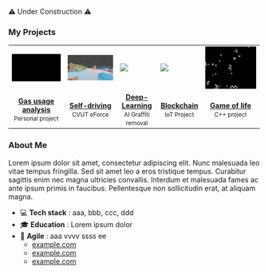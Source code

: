 ⚠️ Under Construction ⚠️

### My Projects

<table>
<tr><td><img src="gas.gif"></td><td><img src="car.gif"></td><td><img src="gra.gif"></td><td><img src="bird.gif"></td><td><img src="gol.gif"></td></tr>
<tr>
	<td align="center"><a href="#"><b>Gas usage analysis</b></a><br><small>Personal project</small></td>
	<td align="center"><a href="#"><b>Self-driving</b></a><br><small>CVUT eForce</small></td>
	<td align="center"><a href="#"><b>Deep-Learning</b></a><br><small>AI Graffiti removal</small></td>
	<td align="center"><a href="#"><b>Blockchain</b></a><br><small>IoT Project</small></td>
	<td align="center"><a href="#"><b>Game of life</b></a><br><small>C++ project</small></td>
</tr>
</table>

### About Me

Lorem ipsum dolor sit amet, consectetur adipiscing elit. Nunc malesuada leo vitae tempus fringilla. Sed sit amet leo a eros tristique tempus. Curabitur sagittis enim nec magna ultricies convallis. Interdum et malesuada fames ac ante ipsum primis in faucibus. Pellentesque non sollicitudin erat, at aliquam magna.

- 💻 **Tech stack** : aaa, bbb, ccc, ddd
- 🎓 **Education** : Lorem ipsum dolor
- 🚀 **Agile** : aaa vvvv ssss ee
	- [example.com](#) 
	- [example.com](#) 
	- [example.com](#) 
